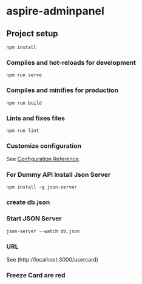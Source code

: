 # aspire-adminpanel

## Project setup
```
npm install
```

### Compiles and hot-reloads for development
```
npm run serve
```

### Compiles and minifies for production
```
npm run build
```

### Lints and fixes files
```
npm run lint
```

### Customize configuration
See [Configuration Reference](https://cli.vuejs.org/config/).


### For Dummy API Install Json Server
```
npm install -g json-server
```
### create db.json

### Start JSON Server
```
json-server --watch db.json
```

### URL 
See (http://localhost:3000/usercard)


### Freeze Card are red

